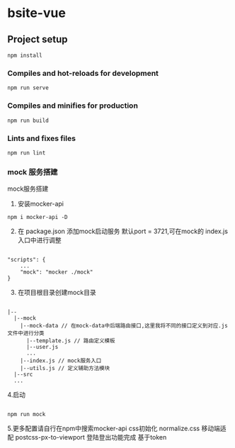 # bsite-vue

## Project setup
```
npm install
```

### Compiles and hot-reloads for development
```
npm run serve
```

### Compiles and minifies for production
```
npm run build
```

### Lints and fixes files
```
npm run lint
```
### mock 服务搭建
  mock服务搭建
  1. 安装mocker-api
  ```
  npm i mocker-api -D
  ```
  2. 在 package.json 添加mock启动服务 默认port = 3721,可在mock的 index.js 入口中进行调整
  ```

  "scripts": {
      ...
      "mock": "mocker ./mock" 
  }
  ```
  3. 在项目根目录创建mock目录
  ```
  
  |--
    |--mock
      |--mock-data // 在mock-data中后端路由接口,这里我将不同的接口定义到对应.js文件中进行分类
        |--template.js // 路由定义模板
        |--user.js 
        ...
      |--index.js // mock服务入口
      |--utils.js // 定义辅助方法模块
    |--src
    ...
  ```
  4.启动
  ```

  npm run mock
  ```
  5.更多配置请自行在npm中搜索mocker-api
css初始化
  normalize.css
移动端适配
  postcss-px-to-viewport
登陆登出功能完成
  基于token


